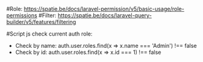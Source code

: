 #Role: https://spatie.be/docs/laravel-permission/v5/basic-usage/role-permissions
#Filter: https://spatie.be/docs/laravel-query-builder/v5/features/filtering

#Script js check current auth role: 
 - Check by name: auth.user.roles.find(x => x.name === 'Admin') !== false
 - Check by id: auth.user.roles.find(x => x.id === 1) !== false